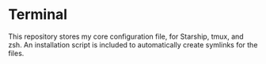 # Terminal

This repository stores my core configuration file, for Starship, tmux, and zsh. An installation script is included to automatically create symlinks for the files.
